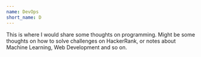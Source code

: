 ```yaml
---
name: DevOps
short_name: D
---
```

This is where I would share some thoughts on programming. Might be some thoughts on how to solve challenges on HackerRank, or notes about Machine Learning, Web Development and so on. 
